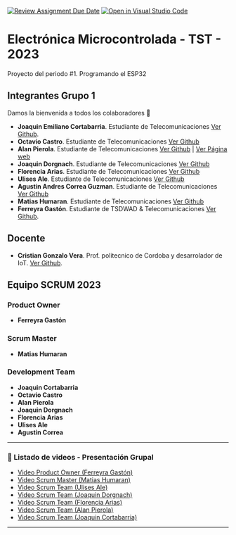 [![Review Assignment Due Date](https://classroom.github.com/assets/deadline-readme-button-8d59dc4de5201274e310e4c54b9627a8934c3b88527886e3b421487c677d23eb.svg)](https://classroom.github.com/a/J_sTf_W8) [![Open in Visual Studio Code](https://classroom.github.com/assets/open-in-vscode-c66648af7eb3fe8bc4f294546bfd86ef473780cde1dea487d3c4ff354943c9ae.svg)](https://classroom.github.com/online_ide?assignment_repo_id=10776980&assignment_repo_type=AssignmentRepo)

# Electrónica Microcontrolada - TST - 2023
Proyecto del periodo #1. Programando el ESP32
 

## Integrantes Grupo 1          

Damos la bienvenida a todos los colaboradores 💙
- **Joaquin Emiliano Cortabarria**. Estudiante de Telecomunicaciones [Ver Github](https://github.com/joacorta).
- **Octavio Castro**. Estudiante de Telecomunicaciones [Ver Github](https://github.com/OctavioXeOc)
- **Alan Pierola**. Estudiante de Telecomunicaciones [Ver Github](https://github.com/alancodigo) | [Ver Página web](https://alancodigo.github.io)
- **Joaquin Dorgnach**. Estudiante de Telecomunicaciones [Ver Github](https://github.com/Joaquinn31)
- **Florencia Arias**. Estudiante de Telecomunicaciones [Ver Github](https://github.com/cande2323)
- **Ulises Ale**. Estudiante de Telecomunicaciones [Ver Github](https://github.com/ulisesaale)
- **Agustin Andres Correa Guzman**. Estudiante de Telecomunicaciones [Ver Github](https://github.com/Agustincorreag91https://github.com/)
- **Matias Humaran**. Estudiante de Telecomunicaciones [Ver Github](https://github.com/Malvatyan)
- **Ferreyra Gastón**. Estudiante de TSDWAD & Telecomunicaciones [Ver Github](https://github.com/gastonloco).



## Docente

- **Cristian Gonzalo Vera**. Prof. politecnico de Cordoba y desarrolador de IoT. [Ver Github](https://github.com/Gona79).


## Equipo SCRUM 2023


### Product Owner

- **Ferreyra Gastón**

### Scrum Master

- **Matias Humaran**

### Development Team

- **Joaquin Cortabarria**
- **Octavio Castro**
- **Alan Pierola**
- **Joaquin Dorgnach**
- **Florencia Arias**
- **Ulises Ale**
- **Agustin Correa**

--- 

### 🎥 Listado de videos - Presentación Grupal

<!-- YT:START -->
- [Video Product Owner (Ferreyra Gastón)][video1]
- [Video Scrum Master (Matias Humaran)][video2]
- [Video Scrum Team (Ulises Ale)][video3]
- [Video Scrum Team (Joaquin Dorgnach)][video4]
- [Video Scrum Team (Florencia Arias)][video5]
- [Video Scrum Team (Alan Pierola)][video6]
- [Video Scrum Team (Joaquin Cortabarria)][video7]
<!-- YT:END -->


---
[video1]: https://www.youtube.com/watch?v=jiJkwRlExsE
[video2]: https://www.youtube.com/watch?v=HXS5RiXmF7U
[video3]: https://www.youtube.com/watch?v=MSoVLNoIxQ8
[video4]: https://www.youtube.com/watch?v=79ER_k4Qr2E
[video5]: https://www.youtube.com/watch?v=kHgwKReGjzA
[video6]: https://www.youtube.com/watch?v=gh8z8eFezkI
[video7]: https://www.youtube.com/watch?v=oN_mUHlPYnc

